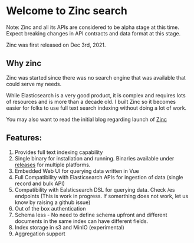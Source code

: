 # Welcome to Zinc search

Note: Zinc and all its APIs are considered to be alpha stage at this time. Expect breaking changes in API contracts and data format at this stage.

Zinc was first released on Dec 3rd, 2021.

## Why zinc

Zinc was started since there was no search engine that was available that could serve my needs.

While Elasticsearch is a very good product, it is complex and requires lots of resources and is more than a decade old. I built Zinc so it becomes easier for folks to use full text search indexing without doing a lot of work.

You may also want to read the initial blog regarding launch of [Zinc](https://zinclabs.in/blog/in-search-of-a-search-engine-beyond-elasticsearch-introducing-zinc/)


## Features:
1. Provides full text indexing capability
1. Single binary for installation and running. Binaries available under [releases](https://github.com/zinclabs/zinc/releases) for multiple platforms.
1. Embedded Web UI for querying data written in Vue
1. Full Compatibility with Elasticsearch APIs for ingestion of data (single record and bulk API)
1. Compatibility with Ealsticsearch DSL for querying data. Check /es endpoints (This is work in progress. If somerthing does not work, let us know by raising a github issue)
1. Out of the box authentication
1. Schema less - No need to define schema upfront and different documents in the same index can have different fields.
1. Index storage in s3 and MinIO (experimental)
1. Aggregation support